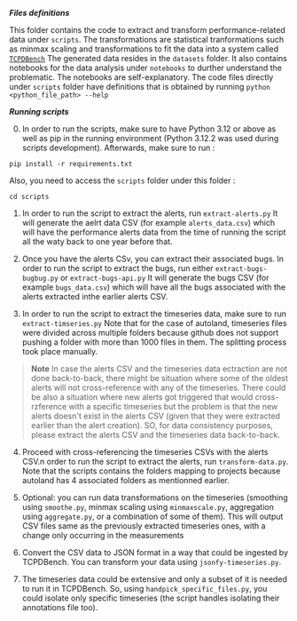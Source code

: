 ***Files definitions***

This folder contains the code to extract and transform performance-related data under `scripts`. The transformations are statistical tranformations such as minmax scaling and transformations to fit the data into a system called [`TCPDBench`](../prediction_generation/original-project) The generated data resides in the `datasets` folder. It also contains notebooks for the data analysis under `notebooks` to durther understand the problematic. The notebooks are self-explanatory.
The code files directly under `scripts` folder have definitions that is obtained by running `python <python_file_path> --help`

***Running scripts***

0. In order to run the scripts, make sure to have Python 3.12 or above as well as pip in the running environment (Python 3.12.2 was used during scripts development). Afterwards, make sure to run : 
```
pip install -r requirements.txt
```
Also, you need to access the `scripts` folder under this folder : 
```
cd scripts
```

1. In order to run the script to extract the alerts, run `extract-alerts.py`
It will generate the aelrt data CSV (for example `alerts_data.csv`) which will have the performance alerts data from the time of running the script all the waty back to one year before that.

2. Once you have the alerts CSv, you can extract their associated bugs. In order to run the script to extract the bugs, run either `extract-bugs-bugbug.py` or `extract-bugs-api.py`
It will generate the bugs CSV (for example `bugs_data.csv`) which will have all the bugs associated with the alerts extracted inthe earlier alerts CSV.

3. In order to run the script to extract the timeseries data, make sure to run `extract-timseries.py`
Note that for the case of autoland, timeseries files were divided across multiple folders because github does not support pushing a folder with more than 1000 files in them. The splitting process took place manually.

> **Note**
> In case the alerts CSV and the timeseries data ectraction are not done back-to-back, there might be situation where some of the oldest alerts will not cross-reference with any of the timeseries. There could be also a situation where new alerts got triggered that would cross-rzference with a specific timeseries but the problem is that the new alerts doesn't exist in the alerts CSV (given that they were extracted earlier than the alert creation). SO, for data consistency purposes, please extract the alerts CSV and the timeseries data back-to-back.

4. Proceed with cross-referencing the timeseries CSVs with the alerts CSV.n order to run the script to extract the alerts, run `transform-data.py`. Note that the scripts contains the folders mapping to projects because autoland has 4 associated folders as mentionned earlier.

5. Optional: you can run data transformations on the timeseries (smoothing using `smoothe.py`, minmax scaling using `minmaxscale.py`, aggregation using `aggregate.py`, or a combination of some of them). This will output CSV files same as the previously extracted timeseries ones, with a change only occurring in the measurements

6. Convert the CSV data to JSON format in a way that could be ingested by TCPDBench. You can transform your data using `jsonfy-timeseries.py`.

7. The timeseries data could be extensive and only a subset of it is needed to run it in TCPDBench. So, using `handpick_specific_files.py`, you could isolate only specific timeseries (the script handles isolating their annotations file too).